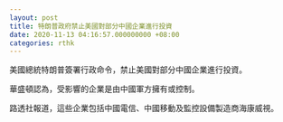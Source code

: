 ```yaml
---
layout: post
title: 特朗普政府禁止美國對部分中國企業進行投資
date: 2020-11-13 04:16:57.000000000 +08:00
categories: rthk
---
```


美國總統特朗普簽署行政命令，禁止美國對部分中國企業進行投資。

華盛頓認為，受影響的企業是由中國軍方擁有或控制。

路透社報道，這些企業包括中國電信、中國移動及監控設備製造商海康威視。

